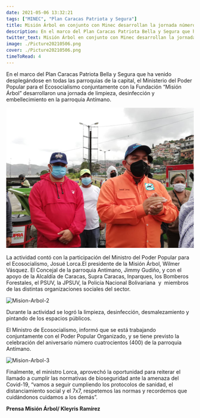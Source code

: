 ```yaml
---
date: 2021-05-06 13:32:21
tags: ["MINEC", "Plan Caracas Patriota y Segura"]
title: Misión Árbol en conjunto con Minec desarrollan la jornada número 55 de limpieza, desinfección y embellecimiento en la parroquia Antímano como antesala a los cuatrocientos (400) años de la Parroquia
description: En el marco del Plan Caracas Patriota Bella y Segura que ha venido desplegándose en todas las parroquias de la capital, el Ministerio del Poder Popular para el Ecosocialismo conjuntamente con la Fundación “Misión Árbol” desarrollaron una jornada de limpieza, desinfección y embellecimiento en la parroquia Antímano.
twitter_text: Misión Árbol en conjunto con Minec desarrollan la jornada número 55 de limpieza, desinfección y embellecimiento en la parroquia Antímano como antesala a los cuatrocientos (400) años de la Parroquia
image: ./Picture20210506.png
cover: ./Picture20210506.png
timeToRead: 4
---
```


En el marco del Plan Caracas Patriota Bella y Segura que ha venido desplegándose en todas las parroquias de la capital, el Ministerio del Poder Popular para el Ecosocialismo conjuntamente con la Fundación “Misión Árbol” desarrollaron una jornada de limpieza, desinfección y embellecimiento en la parroquia Antímano.

![Mision-Arbol](./Picture20210506.png)

La actividad contó con la participación del Ministro del Poder Popular para el Ecosocialismo, Josué Lorca.El presidente de la Misión Árbol, Wilmer Vásquez. El Concejal de la parroquia Antímano, Jimmy Gudiño, y con el apoyo de la Alcaldía de Caracas, Supra Caracas, Inparques, los Bomberos Forestales, el PSUV, la JPSUV, la Policía Nacional Bolivariana  y  miembros de las distintas organizaciones sociales del sector.

![Mision-Arbol-2](https://res.cloudinary.com/dk5bvgq20/image/upload/v1620339187/Blog/2021-05-06/Picture2_a1av0r.webp)

Durante la actividad se logró la limpieza, desinfección, desmalezamiento y pintando de los espacios públicos. 

El Ministro de Ecosocialismo, informó que se está trabajando conjuntamente con el Poder Popular Organizado,  y se tiene previsto la celebración del aniversario número cuatrocientos (400) de la parroquia Antímano.

![Mision-Arbol-3](https://res.cloudinary.com/dk5bvgq20/image/upload/v1620339174/Blog/2021-05-06/Picture3_ahghfx.webp)

Finalmente, el ministro Lorca, aprovechó la oportunidad para reiterar el llamado a cumplir las normativas de bioseguridad ante la amenaza del Covid-19, “vamos a seguir cumpliendo los protocolos de sanidad, el distanciamiento social y el 7x7, respetemos las normas y recordemos que cuidándonos cuidamos a los demás”.

**Prensa Misión Árbol/ Kleyris Ramírez**

